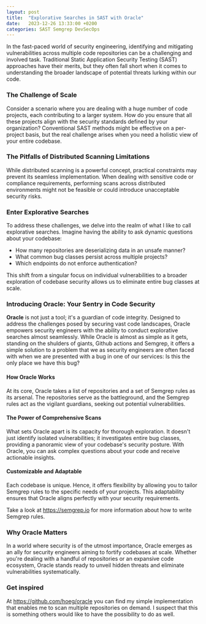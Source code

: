 ```yaml
---
layout: post
title:  "Explorative Searches in SAST with Oracle"
date:   2023-12-26 13:33:00 +0200
categories: SAST Semgrep DevSecOps
---
```


In the fast-paced world of security engineering, identifying and mitigating vulnerabilities across multiple code repositories can be a challenging and involved task.
Traditional Static Application Security Testing (SAST) approaches have their merits, but they often fall short when it comes to understanding the broader landscape of potential threats lurking within our code.

### The Challenge of Scale

Consider a scenario where you are dealing with a huge number of code projects, each contributing to a larger system.
How do you ensure that all these projects align with the security standards defined by your organization? Conventional SAST methods might be effective on a per-project basis, but the real challenge arises when you need a holistic view of your entire codebase.

### The Pitfalls of Distributed Scanning Limitations

While distributed scanning is a powerful concept, practical constraints may prevent its seamless implementation. When dealing with sensitive code or compliance requirements, performing scans across distributed environments might not be feasible or could introduce unacceptable security risks.

### Enter Explorative Searches

To address these challenges, we delve into the realm of what I like to call explorative searches. Imagine having the ability to ask dynamic questions about your codebase:

- How many repositories are deserializing data in an unsafe manner?
- What common bug classes persist across multiple projects?
- Which endpoints do not enforce authentication?

This shift from a singular focus on individual vulnerabilities to a broader exploration of codebase security allows us to eliminate entire bug classes at scale.

### Introducing Oracle: Your Sentry in Code Security

**Oracle** is not just a tool; it's a guardian of code integrity.
Designed to address the challenges posed by securing vast code landscapes, Oracle empowers security engineers with the ability to conduct explorative searches almost seamlessly. 
While Oracle is almost as simple as it gets, standing on the shulders of giants, Github actions and Semgrep, it offers a simple solution to a problem that we as security engineers are often faced with when we are presented with a bug in one of our services: Is this the only place we have this bug?

#### How Oracle Works

At its core, Oracle takes a list of repositories and a set of Semgrep rules as its arsenal. The repositories serve as the battleground, and the Semgrep rules act as the vigilant guardians, seeking out potential vulnerabilities.

#### The Power of Comprehensive Scans

What sets Oracle apart is its capacity for thorough exploration. It doesn't just identify isolated vulnerabilities; it investigates entire bug classes, providing a panoramic view of your codebase's security posture. With Oracle, you can ask complex questions about your code and receive actionable insights.

#### Customizable and Adaptable

Each codebase is unique. Hence, it offers flexibility by allowing you to tailor Semgrep rules to the specific needs of your projects. This adaptability ensures that Oracle aligns perfectly with your security requirements. 

Take a look at https://semgrep.io for more information about how to write Semgrep rules.

### Why Oracle Matters

In a world where security is of the utmost importance, Oracle emerges as an ally for security engineers aiming to fortify codebases at scale. Whether you're dealing with a handful of repositories or an expansive code ecosystem, Oracle stands ready to unveil hidden threats and eliminate vulnerabilities systematically.

### Get inspired

At https://github.com/hoeg/oracle you can find my simple implementation that enables me to scan multiple repositories on demand.
I suspect that this is something others would like to have the possibility to do as well.
